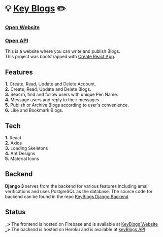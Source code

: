 # 💡 [Key Blogs](https://keyblogs.web.app) ✏️

### [Open Website](https://keyblogs.web.app)
### [Open API](https://keyblogs.herokuapp.com/api/)

This is a website where you can write and publish Blogs. <br />
This project was bootstrapped with [Create React App](https://github.com/facebook/create-react-app).

## Features

**1.** Create, Read, Update and Delete Account. <br />
**2.** Create, Read, Update and Delete Blogs. <br />
**3.** Seacrh, find and follow users with unique Pen Name. <br />
**4.** Message users and reply to their messages. <br />
**5.** Publish or Archive Blogs according to user's convenience. <br />
**6.** Like and Bookmark Blogs. <br />

## Tech

**1.** React <br />
**2.** Axios <br />
**3.** Loading Skeletons <br />
**4.** Ant Designs <br />
**5.** Material Icons <br />

## Backend

**Django 3** serves from the backend for various features including email verifications and uses PostgreSQL as the database. The source code for backend can be found in the repo [KeyBlogs Django Backend](https://github.com/nandan-unni/KeyBlogs-Django-Backend) <br />

## Status

**_>** The frontend is hosted on Firebase and is available at [KeyBlogs Website](https://keyblogs.web.app)<br />
**_>** The backend is hosted on Heroku and is available at [keyBlogs API](http://keyblogs.herokuapp.com/api/)<br />